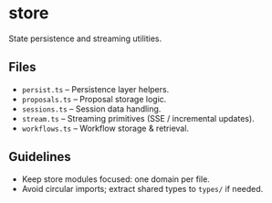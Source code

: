 # store

State persistence and streaming utilities.

## Files
- `persist.ts` – Persistence layer helpers.
- `proposals.ts` – Proposal storage logic.
- `sessions.ts` – Session data handling.
- `stream.ts` – Streaming primitives (SSE / incremental updates).
- `workflows.ts` – Workflow storage & retrieval.

## Guidelines
- Keep store modules focused: one domain per file.
- Avoid circular imports; extract shared types to `types/` if needed.
